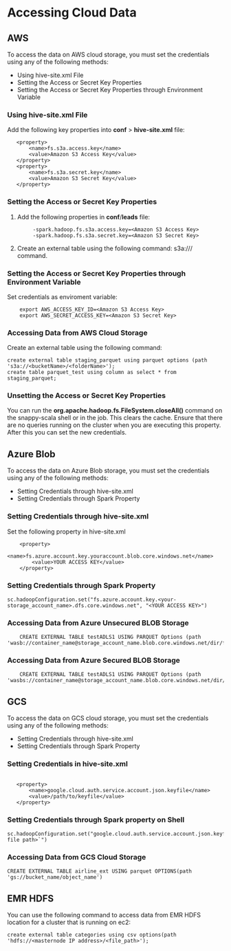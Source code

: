 # Accessing Cloud Data

## AWS
To access the data on AWS cloud storage, you must set the credentials using any of the following methods:

*	Using hive-site.xml File
*	Setting the Access or Secret Key Properties
*	Setting the Access or Secret Key Properties through Environment Variable

### Using hive-site.xml File 

Add the following key properties into **conf** > **hive-site.xml** file:

```
   <property>
       <name>fs.s3a.access.key</name>
       <value>Amazon S3 Access Key</value>
   </property>
   <property>
       <name>fs.s3a.secret.key</name>
       <value>Amazon S3 Secret Key</value>
   </property>
```
   
### Setting the Access or Secret Key Properties

1.	Add the following properties in **conf**/**leads** file:

             -spark.hadoop.fs.s3a.access.key=<Amazon S3 Access Key>
             -spark.hadoop.fs.s3a.secret.key=<Amazon S3 Secret Key>
             
2.	Create an external table using the following command: 
			s3a://<bucketName>/<folderName> command.

### Setting the Access or Secret Key Properties through Environment Variable

Set credentials as enviroment variable:

        export AWS_ACCESS_KEY_ID=<Amazon S3 Access Key>
        export AWS_SECRET_ACCESS_KEY=<Amazon S3 Secret Key>

### Accessing Data from AWS Cloud Storage

Create an external table using the following command:

```
create external table staging_parquet using parquet options (path 's3a://<bucketName>/<folderName>');
create table parquet_test using column as select * from staging_parquet;
```

### Unsetting the Access or Secret Key Properties

You can run the **org.apache.hadoop.fs.FileSystem.closeAll()** command on the snappy-scala shell or in the job. This clears the cache. Ensure that there are no queries running on the cluster when you are executing this property.  After this  you can set the new credentials. 

## Azure Blob

To access the data on Azure Blob storage, you must set the credentials using any of the following methods:

*	Setting Credentials through hive-site.xml
*	Setting Credentials through Spark Property

###  Setting Credentials through hive-site.xml

Set the following property in hive-site.xml

```
	<property> 
    	<name>fs.azure.account.key.youraccount.blob.core.windows.net</name> 
    	<value>YOUR ACCESS KEY</value>
    </property>
```

### Setting Credentials through Spark Property 


```
sc.hadoopConfiguration.set("fs.azure.account.key.<your-storage_account_name>.dfs.core.windows.net", "<YOUR ACCESS KEY>")
```

### Accessing Data from Azure Unsecured BLOB Storage

```
    CREATE EXTERNAL TABLE testADLS1 USING PARQUET Options (path 'wasb://container_name@storage_account_name.blob.core.windows.net/dir/file')
```

### Accessing Data from Azure Secured BLOB Storage

```
    CREATE EXTERNAL TABLE testADLS1 USING PARQUET Options (path 'wasbs://container_name@storage_account_name.blob.core.windows.net/dir/file')
```

## GCS

To access the data on GCS cloud storage, you must set the credentials using any of the following methods:

*	Setting Credentials through hive-site.xml
*	Setting Credentials through Spark Property

### Setting Credentials in hive-site.xml 
```

   <property>
       <name>google.cloud.auth.service.account.json.keyfile</name>
       <value>/path/to/keyfile</value>
   </property>

```

### Setting Credentials through Spark property on Shell 

```
sc.hadoopConfiguration.set("google.cloud.auth.service.account.json.keyfile","`<json file path>`")
``` 

### Accessing Data from GCS Cloud Storage

```
CREATE EXTERNAL TABLE airline_ext USING parquet OPTIONS(path 'gs://bucket_name/object_name')
```

## EMR HDFS 

You can use the following command to access data from EMR HDFS location for a cluster that is running on ec2:

```
create external table categories using csv options(path 'hdfs://<masternode IP address>/<file_path>');
```

